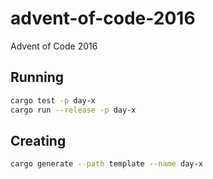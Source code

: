 # advent-of-code-2016
 Advent of Code 2016

## Running

```sh
cargo test -p day-x
cargo run --release -p day-x
```

## Creating

```sh
cargo generate --path template --name day-x
```